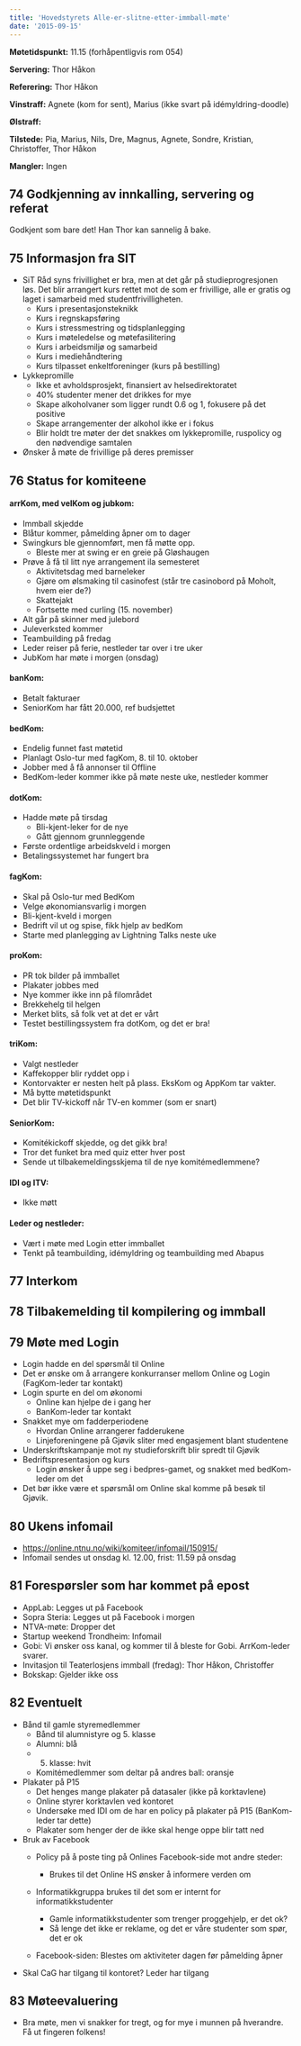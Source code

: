 ```yaml
---
title: 'Hovedstyrets Alle-er-slitne-etter-immball-møte'
date: '2015-09-15'
---
```


**Møtetidspunkt:** 11.15 (forhåpentligvis rom 054)

**Servering:** Thor Håkon

**Referering:**  Thor Håkon

**Vinstraff:** Agnete (kom for sent), Marius (ikke svart på idémyldring-doodle) 

**Ølstraff:** 

**Tilstede:** Pia, Marius, Nils, Dre, Magnus, Agnete, Sondre, Kristian, Christoffer, Thor Håkon

**Mangler:** Ingen

## 74 Godkjenning av innkalling, servering og referat  

Godkjent som bare det! Han Thor kan sannelig å bake.

## 75 Informasjon fra SIT

* SiT Råd syns frivillighet er bra, men at det går på studieprogresjonen løs. Det blir arrangert kurs rettet mot de som er frivillige, alle er gratis og laget i samarbeid med studentfrivilligheten.  
    * Kurs i presentasjonsteknikk  
    * Kurs i regnskapsføring  
    * Kurs i stressmestring og tidsplanlegging  
    * Kurs i møteledelse og møtefasilitering  
    * Kurs i arbeidsmiljø og samarbeid  
    * Kurs i mediehåndtering  
    * Kurs tilpasset enkeltforeninger (kurs på bestilling)  
* Lykkepromille  
    * Ikke et avholdsprosjekt, finansiert av helsedirektoratet
    * 40% studenter mener det drikkes for mye  
    * Skape alkoholvaner som ligger rundt 0.6 og 1, fokusere på det positive  
    * Skape arrangementer der alkohol ikke er i fokus  
    * Blir holdt tre møter der det snakkes om lykkepromille, ruspolicy og den nødvendige samtalen
* Ønsker å møte de frivillige på deres premisser

## 76 Status for komiteene  

#### arrKom, med velKom og jubkom:  

* Immball skjedde  
* Blåtur kommer, påmelding åpner om to dager  
* Swingkurs ble gjennomført, men få møtte opp.  
    * Bleste mer at swing er en greie på Gløshaugen  
* Prøve å få til litt nye arrangement ila semesteret  
    * Aktivitetsdag med barneleker  
    * Gjøre om ølsmaking til casinofest (står tre casinobord på Moholt, hvem eier de?)  
    * Skattejakt  
    * Fortsette med curling (15. november)  
* Alt går på skinner med julebord  
* Juleverksted kommer  
* Teambuilding på fredag  
* Leder reiser på ferie, nestleder tar over i tre uker  
* JubKom har møte i morgen (onsdag)

#### banKom:  

* Betalt fakturaer
* SeniorKom har fått 20.000, ref budsjettet

#### bedKom:  

* Endelig funnet fast møtetid  
* Planlagt Oslo-tur med fagKom, 8. til 10. oktober 
* Jobber med å få annonser til Offline  
* BedKom-leder kommer ikke på møte neste uke, nestleder kommer  

#### dotKom:

* Hadde møte på tirsdag  
    * Bli-kjent-leker for de nye  
    * Gått gjennom grunnleggende  
* Første ordentlige arbeidskveld i morgen  
* Betalingssystemet har fungert bra  

#### fagKom:

* Skal på Oslo-tur med BedKom  
* Velge økonomiansvarlig i morgen  
* Bli-kjent-kveld i morgen  
* Bedrift vil ut og spise, fikk hjelp av bedKom  
* Starte med planlegging av Lightning Talks neste uke  

#### proKom:  

* PR tok bilder på immballet  
* Plakater jobbes med  
* Nye kommer ikke inn på filområdet  
* Brekkehelg til helgen  
* Merket blits, så folk vet at det er vårt  
* Testet bestillingssystem fra dotKom, og det er bra!  

#### triKom:

* Valgt nestleder  
* Kaffekopper blir ryddet opp i  
* Kontorvakter er nesten helt på plass. EksKom og AppKom tar vakter.  
* Må bytte møtetidspunkt  
* Det blir TV-kickoff når TV-en kommer (som er snart) 

#### SeniorKom:

* Komitékickoff skjedde, og det gikk bra!  
* Tror det funket bra med quiz etter hver post  
* Sende ut tilbakemeldingsskjema til de nye komitémedlemmene?

#### IDI og ITV:

* Ikke møtt

#### Leder og nestleder:  

* Vært i møte med Login etter immballet  
* Tenkt på teambuilding, idémyldring og teambuilding med Abapus  

## 77 Interkom  

## 78 Tilbakemelding til kompilering og immball  


## 79 Møte med Login  

* Login hadde en del spørsmål til Online  
* Det er ønske om å arrangere konkurranser mellom Online og Login (FagKom-leder tar kontakt)  
* Login spurte en del om økonomi
    * Online kan hjelpe de i gang her  
    * BanKom-leder tar kontakt  
* Snakket mye om fadderperiodene  
    * Hvordan Online arrangerer fadderukene  
    * Linjeforeningene på Gjøvik sliter med engasjement blant studentene  
* Underskriftskampanje mot ny studieforskrift blir spredt til Gjøvik  
* Bedriftspresentasjon og kurs  
    * Login ønsker å uppe seg i bedpres-gamet, og snakket med bedKom-leder om det  
* Det bør ikke være et spørsmål om Online skal komme på besøk til Gjøvik.  

## 80 Ukens infomail

* https://online.ntnu.no/wiki/komiteer/infomail/150915/  
* Infomail sendes ut onsdag kl. 12.00, frist: 11.59 på onsdag  

## 81 Forespørsler som har kommet på epost  

* AppLab: Legges ut på Facebook  
* Sopra Steria: Legges ut på Facebook i morgen  
* NTVA-møte: Dropper det  
* Startup weekend Trondheim: Infomail  
* Gobi: Vi ønsker oss kanal, og kommer til å bleste for Gobi. ArrKom-leder svarer.  
* Invitasjon til Teaterlosjens immball (fredag): Thor Håkon, Christoffer  
* Bokskap: Gjelder ikke oss  

## 82 Eventuelt  
* Bånd til gamle styremedlemmer  
    * Bånd til alumnistyre og 5. klasse  
    * Alumni: blå  
    * 5. klasse: hvit  
    * Komitémedlemmer som deltar på andres ball: oransje  
* Plakater på P15  
    * Det henges mange plakater på datasaler (ikke på korktavlene)  
    * Online styrer korktavlen ved kontoret  
    * Undersøke med IDI om de har en policy på plakater på P15 (BanKom-leder tar dette)  
    * Plakater som henger der de ikke skal henge oppe blir tatt ned  
* Bruk av Facebook  
    * Policy på å poste ting på Onlines Facebook-side mot andre steder:
    	* Brukes til det Online HS ønsker å informere verden om  
    * Informatikkgruppa brukes til det som er internt for informatikkstudenter  
    	* Gamle informatikkstudenter som trenger proggehjelp, er det ok? 
    	* Så lenge det ikke er reklame, og det er våre studenter som spør, det er ok  

    * Facebook-siden: Blestes om aktiviteter dagen før påmelding åpner
* Skal CaG har tilgang til kontoret? Leder har tilgang  

## 83 Møteevaluering  

* Bra møte, men vi snakker for tregt, og for mye i munnen på hverandre. Få ut fingeren folkens!
